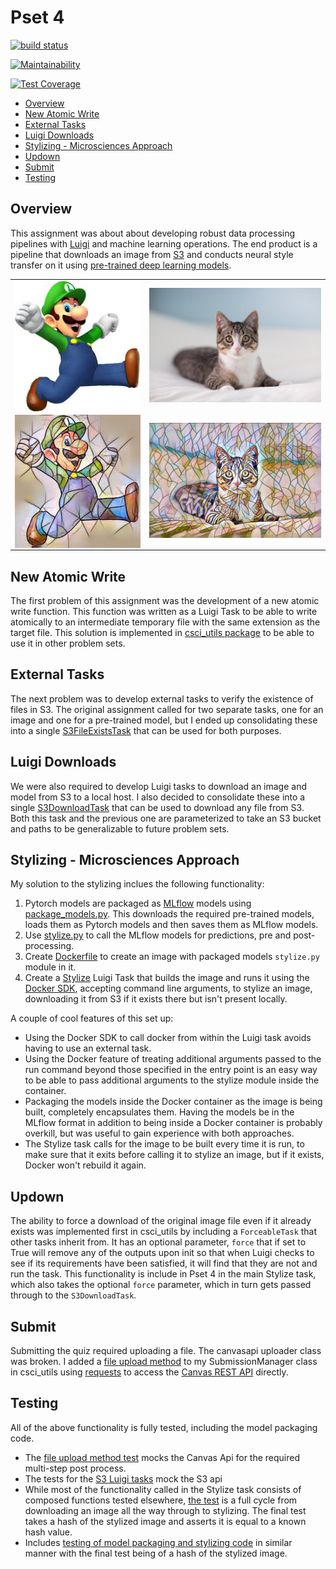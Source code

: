 # Pset 4

[![build status](https://github.com/csci-e-29/2021sp-pset-4-CalebEverett/actions/workflows/build.yml/badge.svg)](https://github.com/csci-e-29/2021sp-pset-4-CalebEverett/actions/workflows/build.yml)

[![Maintainability](https://api.codeclimate.com/v1/badges/845d0566795e550b2bec/maintainability)](https://codeclimate.com/repos/607069f150062b51d3001736/maintainability)

[![Test Coverage](https://api.codeclimate.com/v1/badges/845d0566795e550b2bec/test_coverage)](https://codeclimate.com/repos/607069f150062b51d3001736/test_coverage)

<!-- START doctoc generated TOC please keep comment here to allow auto update -->
<!-- DON'T EDIT THIS SECTION, INSTEAD RE-RUN doctoc TO UPDATE -->

- [Overview](#overview)
- [New Atomic Write](#new-atomic-write)
- [External Tasks](#external-tasks)
- [Luigi Downloads](#luigi-downloads)
- [Stylizing - Microsciences Approach](#stylizing---microsciences-approach)
- [Updown](#updown)
- [Submit](#submit)
- [Testing](#testing)

<!-- END doctoc generated TOC please keep comment here to allow auto update -->

## Overview

This assignment was about about developing robust data processing pipelines with [Luigi](https://luigi.readthedocs.io/en/stable/) and machine learning operations. The end product is a pipeline that downloads an image from [S3](https://docs.aws.amazon.com/s3/index.html) and conducts neural style transfer on it using [pre-trained deep learning models](https://github.com/abhiskk/fast-neural-style).

<table>
    <tr><td><img src="pset_4/images/luigi.jpg" align="left"></td><td><img width=300 src="pset_4/images/cat.jpg"></td></tr>
    <tr><td><img src="pset_4/images/luigi_mosaic.jpg" align="left"></td><td><img width=300 src="pset_4/images/cat_mosaic.jpg"></td></tr>
</table>


## New Atomic Write
The first problem of this assignment was the development of a new atomic write function. This function was written as a Luigi Task to be able to write atomically to an intermediate temporary file with the same extension as the target file. This solution is implemented in [csci_utils package](https://github.com/csci-e-29/2021sp-csci-utils-CalebEverett/blob/ca4cd04ec0f7bc73735c89618c0932da2dbe640b/src/csci_utils/luigi/__init__.py#L45) to be able to use it in other problem sets.

## External Tasks
The next problem was to develop external tasks to verify the existence of files in S3. The original assignment called for two separate tasks, one for an image and one for a pre-trained model, but I ended up consolidating these into a single [S3FileExistsTask](https://github.com/csci-e-29/2021sp-csci-utils-CalebEverett/blob/ca4cd04ec0f7bc73735c89618c0932da2dbe640b/src/csci_utils/luigi/__init__.py#L49) that can be used for both purposes.

## Luigi Downloads
We were also required to develop Luigi tasks to download an image and model from S3 to a local host. I also decided to consolidate these into a single [S3DownloadTask](https://github.com/csci-e-29/2021sp-csci-utils-CalebEverett/blob/ca4cd04ec0f7bc73735c89618c0932da2dbe640b/src/csci_utils/luigi/__init__.py#L67) that can be used to download any file from S3. Both this task and the previous one are parameterized to take an S3 bucket and paths to be generalizable to future problem sets.

## Stylizing - Microsciences Approach
My solution to the stylizing inclues the following functionality:
1. Pytorch models are packaged as [MLflow](https://www.mlflow.org/docs/latest/index.html) models using [package_models.py](https://github.com/csci-e-29/2021sp-pset-4-CalebEverett/blob/master/pset_4/package_models/package_models.py). This downloads the required pre-trained models, loads them as Pytorch models and then saves them as MLflow models.
2. Use [stylize.py](https://github.com/csci-e-29/2021sp-pset-4-CalebEverett/blob/master/pset_4/stylize.py) to call the MLflow models for predictions, pre and post-processing.
3. Create [Dockerfile](https://github.com/csci-e-29/2021sp-pset-4-CalebEverett/blob/master/pset_4/Dockerfile) to create an image with packaged models `stylize.py` module in it.
4. Create a [Stylize](https://github.com/csci-e-29/2021sp-pset-4-CalebEverett/blob/master/pset_4/__init__.py) Luigi Task that builds the image and runs it using the [Docker SDK](https://github.com/csci-e-29/2021sp-pset-4-CalebEverett/blob/master/pset_4/__init__.py), accepting command line arguments, to stylize an image, downloading it from S3 if it exists there but isn't present locally.

A couple of cool features of this set up:
   * Using the Docker SDK to call docker from within the Luigi task avoids having to use an external task.
   * Using the Docker feature of treating additional arguments passed to the run command beyond those specified in the entry point is an easy way to be able to pass additional arguments to the stylize module inside the container.
   * Packaging the models inside the Docker container as the image is being built, completely encapsulates them. Having the models be in the MLflow format in addition to being inside a Docker container is probably overkill, but was useful to gain experience with both approaches.
   * The Stylize task calls for the image to be built every time it is run, to make sure that it exits before calling it to stylize an image, but if it exists, Docker won't rebuild it again.

## Updown
The ability to force a download of the original image file even if it already exists was implemented first
in csci_utils by including a `ForceableTask` that other tasks inherit from. It has an optional parameter,
`force` that if set to True will remove any of the outputs upon init so that when Luigi checks to see if
its requirements have been satisfied, it will find that they are not and run the task. This functionality is
include in Pset 4 in the main Stylize task, which also takes the optional `force` parameter, which in turn gets passed through to the `S3DownloadTask`.

## Submit
Submitting the quiz required uploading a file. The canvasapi uploader class was broken. I added a [file upload method](https://github.com/csci-e-29/2021sp-csci-utils-CalebEverett/blob/ca4cd04ec0f7bc73735c89618c0932da2dbe640b/src/csci_utils/canvas_utils/__init__.py#L281) to my SubmissionManager class in csci_utils using [requests](https://docs.python-requests.org/en/master/) to access the [Canvas REST API](https://canvas.instructure.com/doc/api/) directly.

## Testing
All of the above functionality is fully tested, including the model packaging code.
* The [file upload method test](https://github.com/csci-e-29/2021sp-csci-utils-CalebEverett/blob/ca4cd04ec0f7bc73735c89618c0932da2dbe640b/src/csci_utils/canvas_utils/tests.py#L264) mocks the Canvas Api for the required multi-step post process.
* The tests for the [S3 Luigi tasks](https://github.com/csci-e-29/2021sp-csci-utils-CalebEverett/blob/ca4cd04ec0f7bc73735c89618c0932da2dbe640b/src/csci_utils/luigi/tests.py#L67) mock the S3 api
* While most of the functionality called in the Stylize task consists of composed functions tested elsewhere, [the test](https://github.com/csci-e-29/2021sp-pset-4-CalebEverett/blob/e1ee5859eee7e96242662d28001165dd3e63ea76/tests/test_pset.py#L19) is a full cycle from downloading an image all the way through to stylizing. The final test takes a hash of the stylized image and asserts it is equal to a known hash value.
* Includes [testing of model packaging and stylizing code](https://github.com/csci-e-29/2021sp-pset-4-CalebEverett/blob/e1ee5859eee7e96242662d28001165dd3e63ea76/tests/test_pset.py#L53) in similar manner with the final test being of a hash of the stylized image.
